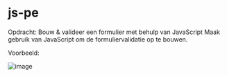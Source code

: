 # js-pe
Opdracht: Bouw & valideer een formulier met behulp van JavaScript
Maak gebruik van JavaScript om de formuliervalidatie op te bouwen.

Voorbeeld:

![image](https://user-images.githubusercontent.com/82269000/159001400-5a60951f-23e7-4be2-8df7-d92b34ab1b32.png)
